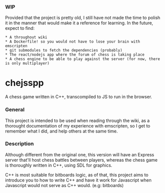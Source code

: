 ### WIP
Provided that the project is pretty old, I still have not made the time to polish it in the manner that would make it
a reference for learning.
In the future, expect to find:

    * A throughout wiki
    * A Dockerfile! so you would not have to lose your brain with emscripten
    * git submodules to fetch the dependencies (probably)
    * The react/nodejs app where the forum of chess is taking place
    * A chess engine to be able to play against the server (for now, there is only multiplayer)
    
# chejsspp
A chess game written in C++, transcompiled to JS  to run in the browser.

### General 
This project is intended to be used when reading through the wiki, as a thorought documentation of my experience with emscripten, so I get to remember what I did, and help others at the same time.

### Description

Although different from the original one, this version will have an Express server that'll host chess battles between players, whereas the chess game is thoroughly written in C++, using SDL for graphics.

C++ is most suitable for bitboards logic, as of that, this project aims to introduce you to how to write C++ and have it work for Javascript when Javascript would not serve as C++ would. (e.g: bitboards)